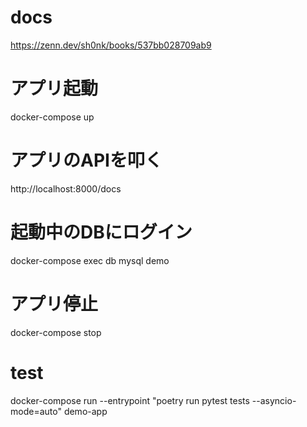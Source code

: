 # docs
https://zenn.dev/sh0nk/books/537bb028709ab9

# アプリ起動
docker-compose up

# アプリのAPIを叩く
http://localhost:8000/docs

# 起動中のDBにログイン
docker-compose exec db mysql demo

# アプリ停止
docker-compose stop

# test
docker-compose run --entrypoint "poetry run pytest tests --asyncio-mode=auto" demo-app
